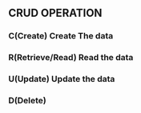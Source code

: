 ## CRUD OPERATION
### C(Create) Create The data
### R(Retrieve/Read) Read the data
### U(Update) Update the data
### D(Delete)
